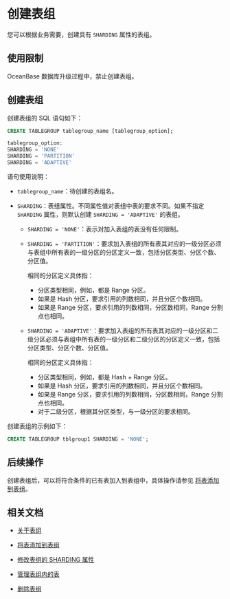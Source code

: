 # 创建表组

您可以根据业务需要，创建具有 `SHARDING` 属性的表组。

## 使用限制

OceanBase 数据库升级过程中，禁止创建表组。

## 创建表组

创建表组的 SQL 语句如下：

```sql
CREATE TABLEGROUP tablegroup_name [tablegroup_option];

tablegroup_option:
SHARDING = 'NONE'
SHARDING = 'PARTITION'
SHARDING = 'ADAPTIVE'
```

语句使用说明：

* `tablegroup_name`：待创建的表组名。

* `SHARDING`：表组属性。不同属性值对表组中表的要求不同。如果不指定 `SHARDING` 属性，则默认创建 `SHARDING = 'ADAPTIVE'` 的表组。

  * `SHARDING = 'NONE'`：表示对加入表组的表没有任何限制。

  * `SHARDING = 'PARTITION'`：要求加入表组的所有表其对应的一级分区必须与表组中所有表的一级分区的分区定义一致，包括分区类型、分区个数、分区值。

    相同的分区定义具体指：

    * 分区类型相同，例如，都是 Range 分区。
    * 如果是 Hash 分区，要求引用的列数相同，并且分区个数相同。
    * 如果是 Range 分区，要求引用的列数相同，分区数相同，Range 分割点也相同。

  * `SHARDING = 'ADAPTIVE'`：要求加入表组的所有表其对应的一级分区和二级分区必须与表组中所有表的一级分区和二级分区的分区定义一致，包括分区类型、分区个数、分区值。
  
    相同的分区定义具体指：

    * 分区类型相同，例如，都是 Hash + Range 分区。
    * 如果是 Hash 分区，要求引用的列数相同，并且分区个数相同。
    * 如果是 Range 分区，要求引用的列数相同，分区数相同，Range 分割点也相同。
    * 对于二级分区，根据其分区类型，与一级分区的要求相同。

创建表组的示例如下：

```sql
CREATE TABLEGROUP tblgroup1 SHARDING = 'NONE'; 
```

## 后续操作

创建表组后，可以将符合条件的已有表加入到表组中，具体操作请参见 [将表添加到表组](4.add-tables-to-a-table-group-of-mysql-mode.md)。

## 相关文档

* [关于表组](1.about-table-groups-of-mysql-mode.md)

* [将表添加到表组](4.add-tables-to-a-table-group-of-mysql-mode.md)

* [修改表组的 SHARDING 属性](5.modify-the-sharding-attribute-ot-a-table-group-of-mysql-mode.md)

* [管理表组内的表](6.manage-tables-within-a-table-group-of-mysql-mode.md)

* [删除表组](7.delete-a-table-group-of-mysql-mode.md)
